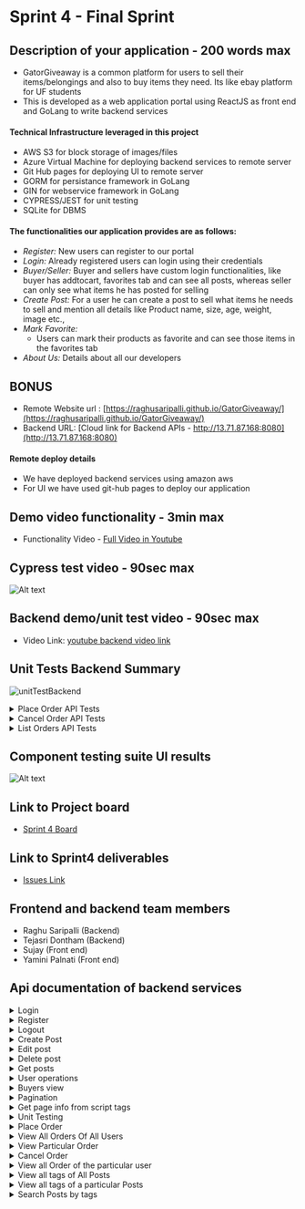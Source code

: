 # Sprint 4 - Final Sprint

## Description of your application - 200 words max
- GatorGiveaway is a common platform for users to sell their items/belongings and also to buy items they need. Its like ebay platform for UF students
- This is developed as a web application portal using ReactJS as front end and GoLang to write backend services

#### Technical Infrastructure leveraged in this project
- AWS S3 for block storage of images/files
- Azure Virtual Machine for deploying backend services to remote server
- Git Hub pages for deploying UI to remote server
- GORM for persistance framework in GoLang
- GIN for webservice framework in GoLang
- CYPRESS/JEST for unit testing
- SQLite for DBMS

#### The functionalities our application provides are as follows:

- *Register:* New users can register to our portal 
- *Login:*  Already registered users can login using their credentials
- *Buyer/Seller:* Buyer and sellers have custom login functionalities, like buyer has addtocart, favorites tab and can see all posts, whereas seller can only see what items he has posted for selling
- *Create Post:* For a user he can create a post to sell what items he needs to sell and mention all details like Product name, size, age, weight, image etc.,
- *Mark Favorite:* 
  - Users can mark their products as favorite and can see those items in the favorites tab
- *About Us:* 
  Details about all our developers
## BONUS
- Remote Website url : [https://raghusaripalli.github.io/GatorGiveaway/](https://raghusaripalli.github.io/GatorGiveaway/)
- Backend URL: [Cloud link for Backend APIs - http://13.71.87.168:8080](http://13.71.87.168:8080)
#### Remote deploy details
- We have deployed backend services using amazon aws
- For UI we have used git-hub pages to deploy our application 

## Demo video functionality - 3min max
- Functionality Video - [Full Video in Youtube](https://www.youtube.com/watch?v=PmTkiGaqkh8)
## Cypress test video - 90sec max
![Alt text](media/CypressDemo.gif?raw=true "Cypress demo")
## Backend demo/unit test video - 90sec max
- Video Link: [youtube backend video link](https://www.youtube.com/watch?v=Ub0Ar11qmyI)
## Unit Tests Backend Summary
![unitTestBackend](https://user-images.githubusercontent.com/22216660/164368980-c767e7ec-6338-41cf-8739-12f031d7b50b.gif)
<details>
  <summary>Place Order API Tests</summary>
<hr>

- TestPlaceOrderPassCase
	- Tested the /placeOrder API by logging in with a user and placing an order using posts he could see
- TestPlaceOrderNotLoggedInFailCase
	- Tested the /placeOrder API NOT logging in with user, this return status of UNAUTHORIZED
- TestPlaceOrderJsonFieldsMissing
	- Json Fileds missing is handled in this test
	
<hr>

</details>
<details>
  <summary>Cancel Order API Tests</summary>
<hr>

- TestCancelOrderSuccessCase
	- Tested the /cancelOrder API by logging in with a user and cancelling the user order by order id, STATUS is updated to 2
- TestCancelOrderUserNotLoggedInCase
	- Tested the /cancelOrder API NOT logging in with user, this return status of UNAUTHORIZED
- TestCancelOrderOrderNotExistsCase
	- Order Id not existing in this case is handled, with a positive response and message in json response.
	
<hr>

</details>
<details>
  <summary>List Orders API Tests</summary>
<hr>

- TestGetAllOrdersPassCase
	- Lists all orders by calling the /alOrders, it returns in a pagination format
- TestGetParticularOrderPassCase
	- List Order based on the Order ID, return a single json
- TestGetParticularOrderFailCase
	- Provided order ID if it's not present, returns a 409 status and validated the same.
	
<hr>

</details>

## Component testing suite UI results
![Alt text](media/UI_ComponentTestingSuite.png?raw=true "Component testing results")

## Link to Project board
- [Sprint 4 Board](https://github.com/raghusaripalli/GatorGiveaway/projects/4)
## Link to Sprint4 deliverables
- [Issues Link](https://github.com/raghusaripalli/GatorGiveaway/issues)
## Frontend and backend team members
- Raghu Saripalli (Backend)
- Tejasri Dontham (Backend)
- Sujay (Front end)
- Yamini Palnati (Front end)

## Api documentation of backend services
<details>
  <summary>Login</summary>

### Target URL

`"localhost:3000" + "/login"`

### Request

Method: `POST`

Example

```json
{
   "username" : "myUserName",
   "password" : "myPASSW1234!"
}
```

Fields

| Elements | Descriptions                   | Type | Required |
| -------- | ------------------------------ |------| -------- |
| username | The username cannot be empty   |String|  true    |
| password | The password cannot be empty   |String|  true    |

### Response

{
    "result": "login success"
}
Possible status: 200, 400, 401

Message format: json

Example

`Code: 200 OK`
  
  ![login_success](https://user-images.githubusercontent.com/87737522/152627688-888eda8a-2882-4a90-826f-d30e114cb4ae.gif)

</details>

<details>
  <summary>Register</summary>

### Target URL

`"localhost:3000" + "/register"`

### Request

Method: `POST`

Example

```json
{
   "username" : "myUserName",
   "password" : "myPASSW1234!"
}
```

Fields

| Elements | Descriptions                   | Type | Required |
| -------- | ------------------------------ |------| -------- |
| username | The username cannot be empty   |String|  true    |
| password | The password cannot be empty   |String|  true    |

### Response

{
    "result": "registration success"
}
Possible status: 200, 400, 401

Message format: json

Example

`Code: 200 OK`
  
  ![register_success](https://user-images.githubusercontent.com/87737522/152627731-69e4a622-5fa3-48db-a144-1449f0e38430.gif)

</details>
<details>
  <summary>Logout</summary>

### Target URL

`"localhost:3000" + "/logout"`

### Request

Method: `POST`


Field
{
    "result": "logout success"
}
Possible status: 200, 400, 401

Message format: json

Example

`Code: 200 OK`
![logout_success](https://user-images.githubusercontent.com/87737522/152627782-b61abec2-68d2-4a3f-86b3-b77de5910917.gif)


</details>

<details>
  <summary>Create Post</summary>

### Target URL

`"localhost:3000" + "/create"`

### Request

Method: `POST`

Example

```json
{
    "name":"Laptop Stand",
    "description": "Useful to put laptop in a height and at a distance.",
    "location": "4000 SW 34th St Block #733C",
    "dimensions": "5 x 2 x 6 m",
    "weight":10,
    "age": 1,
    "count": 2
}
```

Fields

| Elements    	| Descriptions                   | Type | Required |
| -------------	| ------------------------------ |------| -------- |
| name	   	    | Name of the product		         |String|  true    |
| description	  | Description of the item 	     |String|  true    |
| location	    | Location to pickup the item    |String|  true    |
| dimensions    | Dimensions of the item         |String|  true    |
| weight	      | Weight of the item             |int  	|  true    |
| age		        | Age of the item	               |int 	|  true    |
| count		      | No pof items		               |int	  |  true    |


### Response
{
    "result": "post creation success"
}
Possible status: 200, 400, 401

Message format: json

Example

`Code: 200 OK`
  
  ![create_success](https://user-images.githubusercontent.com/91032296/152626808-fe772014-515a-41ab-87d7-757397937c82.gif)
  
</details>

<details>
  <summary>Edit post</summary>

### Target URL

`"localhost:3000" + "/update/<post_id>"`

### Request

Method: `PATCH`

Example

```json
{
    "name":"Steel Laptop Stand",
    "weight": 11,
    "count": 1
}
```

Fields

Same as create post fields.
Eg: 
{
    "name":"Steel Laptop Stand",
    "weight": 11,
    "count": 1
}

### Response

<Upadated post details>
{
    "ID": 5,
    "CreatedAt": "2022-02-04T20:42:18.1731823-05:00",
    "UpdatedAt": "2022-02-04T20:47:02.5941861-05:00",
    "DeletedAt": null,
    "name": "Steel Laptop Stand",
    "description": "Useful to put laptop in a height and at a distance.",
    "location": "4000 SW 34th St Block #733C",
    "dimensions": "5 x 2 x 6 m",
    "weight": 11,
    "age": 1,
    "count": 1
}
Possible status: 200, 400, 401

Message format: json

Example

`Code: 200 OK`
  
  ![update_success](https://user-images.githubusercontent.com/91032296/152626836-a6999e3e-cbfb-4923-bab5-90f978b6f78c.gif)
  
</details>
<details>
  <summary>Delete post</summary>

### Target URL

`"localhost:3000" + "/delete/<post_id>"`

### Request

Method: `DELETE`

Example

localhost:8080/delete/5

### Response

<Deleted post details>
{
    "ID": 5,
    "CreatedAt": "2022-02-04T20:42:18.1731823-05:00",
    "UpdatedAt": "2022-02-04T20:47:02.5941861-05:00",
    "DeletedAt": null,
    "name": "Steel Laptop Stand",
    "description": "Useful to put laptop in a height and at a distance.",
    "location": "4000 SW 34th St Block #733C",
    "dimensions": "5 x 2 x 6 m",
    "weight": 11,
    "age": 1,
    "count": 1
}
Possible status: 200, 400, 401

Message format: json

Example

`Code: 200 OK`
  
  ![delete_success](https://user-images.githubusercontent.com/91032296/152626857-6bc0b585-18c7-48b1-a8ce-7ee96bb317c2.gif)
  
</details>

<details>
  <summary>Get posts</summary>

### Target URL

`"localhost:3000" + "/read"`

### Request

Method: `GET`

Example

localhost:8080/read

### Response

<All post details>

Possible status: 200, 400, 401

Message format: json

Example

`Code: 200 OK`
  
  ![read_success](https://user-images.githubusercontent.com/91032296/152626871-08f2fc34-97b3-4414-af3c-008a10e8170f.gif)
  
</details>

<details>
  <summary>User operations</summary>


  <details>
  <summary>Get Users</summary>

    
  ### Target URL

`"localhost:3000" + "/users"`

### Request

Method: `GET`

Example

`localhost:8080/users`

### Response

<Users details>

```
  [
    {
        "ID": 2,
        "CreatedAt": "2022-02-04T22:39:18.8175326-05:00",
        "UpdatedAt": "2022-02-04T22:39:18.8175326-05:00",
        "DeletedAt": null,
        "username": "superuser",
        "password": "Supr@123",
        "firstname": "Super",
        "lastname": "User",
        "phone": "+1 (111)-11-11111"
    },
    {
        "ID": 3,
        "CreatedAt": "2022-02-04T22:40:26.5245709-05:00",
        "UpdatedAt": "2022-02-04T22:40:26.5245709-05:00",
        "DeletedAt": null,
        "username": "admin",
        "password": "Admin@123",
        "firstname": "Admin",
        "lastname": "User",
        "phone": "+1 999-99-99999"
    },
    {
        "ID": 4,
        "CreatedAt": "2022-02-04T23:35:52.370314-05:00",
        "UpdatedAt": "2022-02-04T23:35:52.370314-05:00",
        "DeletedAt": null,
        "username": "User1",
        "password": "User@123",
        "firstname": "User First Name",
        "lastname": "User Last Name",
        "phone": "+1 443-77-66666"
    },
    {
        "ID": 5,
        "CreatedAt": "2022-02-04T23:41:40.2563053-05:00",
        "UpdatedAt": "2022-02-04T23:41:40.2563053-05:00",
        "DeletedAt": null,
        "username": "Shangchi",
        "password": "Shang@123",
        "firstname": "Shang",
        "lastname": "Chi",
        "phone": "+1 333-22-88888"
    },
    {
        "ID": 6,
        "CreatedAt": "2022-02-04T23:46:39.8110102-05:00",
        "UpdatedAt": "2022-02-04T23:46:39.8110102-05:00",
        "DeletedAt": null,
        "username": "MayaMattew",
        "password": "Maya@123",
        "firstname": "Maya",
        "lastname": "Mattew",
        "phone": "+1 333-22-88888"
    }
]
```
Possible status: 200, 400

Message format: json

Example

`Code: 200 OK`
  </details>


  <details>
  <summary>Create User</summary>


  ### Target URL

`"localhost:3000" + "/register"`

### Request

Method: `POST`

Example

`localhost:8080/users`

### Input
    
 ```
 {
    "username": "superuser1",
    "password": "Super@123",
    "firstname": "Super",
    "lastname": "User",
    "phone": "+1(111)-11-11111"
}   
 ```
    
### Response

<Users details>

```
{
    "result": "registration success"
}
```
Possible status: 200, 400

Message format: json

Example

`Code: 200 OK`
    
  </details>
  
      <details>
  <summary>Delete User</summary>


  ### Target URL

`"localhost:3000" + "/user/6"`

### Request

Method: `DELETE`

Example

`localhost:8080/user/6`

    
### Response

<Delete USer details>

```
{
    "ID": 6,
    "CreatedAt": "2022-02-04T23:46:39.8110102-05:00",
    "UpdatedAt": "2022-02-04T23:46:39.8110102-05:00",
    "DeletedAt": "2022-02-04T23:58:22.7753997-05:00",
    "username": "MayaMattew",
    "password": "Maya@123",
    "firstname": "Maya",
    "lastname": "Mattew",
    "phone": "+1 333-22-88888"
}
```
Possible status: 200, 400

Message format: json

Example

`Code: 200 OK`
    
  </details>
    
    
</details>
<details>
  <summary>Buyers view</summary>

### Target URL

`"localhost:8080" + "/allPosts"`

### Request

Method: `GET`

Example

 ### Request
  `localhost:8080/allPosts`
### Response

 ```json
  {

    "Page": 1,

    "TotalPages": 1,

    "Products": [

        {

            "ID": 6,

            "CreatedAt": "2022-02-21T20:41:23.0404376-05:00",

            "UpdatedAt": "2022-02-21T20:41:23.0404376-05:00",

            "DeletedAt": null,

            "name": "Wireless Keyboard",

            "description": "Keyboard with adapter",

            "location": "4000 SW 37th Blvd",

            "dimensions": "12*12",

            "weight": 11,

            "age": 2,

            "count": 1,

            "imageUrl": https://s3ufsebucket.s3.amazonaws.com/wireless_keyboard.jpg

        },

        {

            "ID": 7,

            "CreatedAt": "2022-02-21T20:42:46.8338981-05:00",

            "UpdatedAt": "2022-02-21T20:42:46.8338981-05:00",

            "DeletedAt": null,

            "name": "Wooden Study Table",

            "description": "Wooden table safe with kids. Very sturdy.",

            "location": "2600 SW Archer Rd Apt J250",

            "dimensions": "12*12",

            "weight": 110,

            "age": 1,

            "count": 1,

            "imageUrl": https://s3ufsebucket.s3.amazonaws.com/wooden_Study_table.jpg

        }

    ]
  }

```

Possible status: 200, 400, 401

Message format: json

Example

`Code: 200 OK`
  ![buyer_valid_page](https://user-images.githubusercontent.com/28947831/156864013-1c275cca-b16d-4147-b7c7-cbeb7044fc3b.gif)


</details>
<details>
  <summary>Pagination</summary>

### Target URL

  `"localhost:8080/allPosts?page=" + page_number`

### Request

Method: `GET`

Example

### Request
  
  `localhost:8080/allPosts?page=1`
   
### Response
  We get the first 10 records in that page
  
  ![buyer_valid_page](https://user-images.githubusercontent.com/28947831/156864033-6b9a754f-1cbb-4c0e-876c-7a56db398f93.gif)

  
If the page is empty:
  ### Request
  `localhost:8080/allPosts?page=100`
  
 ### Response
```json
  {

    "Page": 100,

    "TotalPages": 1,

    "Products": []

}
  ```
  
Possible status: 200, 400, 401

Message format: json

Example

`Code: 200 OK`
  
  ![buyer_INvalid_page](https://user-images.githubusercontent.com/28947831/156864040-e60d06ea-73b2-47a8-9c71-9fb623625f48.gif)


</details>
<details>
  <summary>Get page info from script tags </summary>

### Target URL

`localhost:8080/allPosts?page=<script>...</script>`

### Request

Method: `GET`

Example

 ### Request
  `localhost:8080/allPosts?page=<script>alert("123")</script>`
### Response
  Requested page records

Possible status: 200, 400, 401

Message format: json

`Code: 200 OK`
 
  ![buyer_xss_attack_protect](https://user-images.githubusercontent.com/28947831/156864265-c83ce0cc-b3ab-4a5a-9164-12ce89f0fde5.gif)


</details>
<details>
  <summary>Unit Testing</summary>
  Used go lang package for unit testing

- User Auth Tesing :
  - Created functions to test login and register cases.
  - Created function to login with Valid credentials , invalid credentials.
  - Created function to register a user with valid details, a user with existing username(fail case)
- User CRUD operations test :
     - Created functions to test fetching users by Id, name, deleting users.
- Posts CRUD opertions test :
     - Created functions to test reading posts, creating , deleting and editing posts..
</details>
<details>
  <summary>Place Order</summary>

### Status Codes
  
  - While placing orders initially we keep it in pending state and then we move it to confirmed state.
  - Once we delete we move status as cancelled state
  ``` 
	PENDING               status = 0
	CONFIRMED             status = 1
	CANCELLED             status = 2

```
  
### Target URL

`"localhost:8080" + "/placeOrder"`

### Request

Method: `POST`

Example

 ### Request
  `localhost:8080/placeOrder`
  
  `Body :{
    "posts":[
        {
            "count": 1,
            "productId": 2
        },
         {
            "count": 2,
            "productId": 3
        }
    ]
}`
  
### Response

 ```json
 {
    "orderId": 8,
    "result": "order successfully placed!"
}
```

Possible status: 200, 400, 401

Message format: json

Example

`Code: 200 OK`
 
#### GIF
![placeOrder](https://user-images.githubusercontent.com/22216660/161361061-93ce1cb2-5fe8-4563-a9a9-005445585be7.gif)


</details>
<details>
  <summary>View All Orders Of All Users</summary>
  

### Target URL

`"localhost:8080" + "/allorders"`

### Request

Method: `GET`

Example

 ### Request
  `localhost:8080/allOrders`
 
  
-  This API is for sellers to view all the orders.
  
  
### Response

 ```json
{
    "Page": 1,
    "TotalPages": 1,
    "Orders": [
        {
            "ID": 1,
            "CreatedAt": "2022-04-01T17:22:12.7615198-04:00",
            "UpdatedAt": "2022-04-01T17:22:12.7615198-04:00",
            "DeletedAt": null,
            "posts": [],
            "Status": 1
        },
        {
            "ID": 2,
            "CreatedAt": "2022-04-01T17:29:50.5213792-04:00",
            "UpdatedAt": "2022-04-01T17:29:50.5213792-04:00",
            "DeletedAt": null,
            "posts": [
                {
                    "count": 1,
                    "productId": 1
                }
            ],
            "Status": 1
        },
        {
            "ID": 3,
            "CreatedAt": "2022-04-01T17:35:38.8661683-04:00",
            "UpdatedAt": "2022-04-01T17:35:38.8661683-04:00",
            "DeletedAt": null,
            "posts": [
                {
                    "count": 1,
                    "productId": 1
                }
            ],
            "Status": 1
        },
       
    ]
}
```

Possible status: 200, 400, 401

Message format: json

Example

`Code: 200 OK`
 
#### GIF
![GetAllOrders](https://user-images.githubusercontent.com/22216660/161361088-d3c39376-73de-4478-8374-0e7edb24228b.gif)


</details>
<details>
  <summary>View Particular Order</summary>

### Target URL

`"localhost:8080" + "/order/:orderId"`

### Request

Method: `GET`

Example

 ### Request
  `localhost:8080/order/5`
 
### Response

 ```json
{
    "ID": 5,
    "CreatedAt": "2022-04-01T17:41:37.7922598-04:00",
    "UpdatedAt": "2022-04-01T17:41:37.7922598-04:00",
    "DeletedAt": null,
    "posts": [
        {
            "count": 1,
            "productId": 1
        }
    ],
    "Status": 1
}
```

Possible status: 200, 400, 401

Message format: json

Example

`Code: 200 OK`
 
#### GIF
![GetOrderByOrderId](https://user-images.githubusercontent.com/22216660/161361113-5775d004-92b1-469c-aa9c-b953e1cfc2bd.gif)


</details>
<details>
  <summary>Cancel Order</summary>

### Target URL

`"localhost:8080" + "/cancelOrder/:OrderId"`

  
  It take the user id from the session.
### Request

Method: `GET`

Example

 ### Request
  `localhost:8080/cancelOrder/3`
 
### Response

 ```json
{
    "ID": 3,
    "CreatedAt": "2022-04-01T17:35:38.8661683-04:00",
    "UpdatedAt": "2022-04-01T21:08:07.3701319-04:00",
    "DeletedAt": null,
    "posts": [
        {
            "count": 1,
            "productId": 1
        }
    ],
    "Status": 2
}
```
- Status is updated to 2 - Which means order is cancelled.
Possible status: 200, 400, 401

Message format: json

Example

`Code: 200 OK`
 
#### GIF
![CancelOrder](https://user-images.githubusercontent.com/22216660/161361146-f68eb327-540d-44b1-aeb8-8c8176b5a4f3.gif)



</details>
<details>
  <summary>View all Order of the particular user</summary>

### Target URL

`"localhost:8080" + "/orders"`

  
  It takes the user id from the session.
### Request

Method: `GET`

Example

 ### Request
  `localhost:8080/orders`
 
### Response

 ```json
{
    "ID": 3,
    "CreatedAt": "2022-04-01T17:41:37.7922598-04:00",
    "UpdatedAt": "2022-04-01T17:41:37.7922598-04:00",
    "DeletedAt": null,
    "posts": [
        {
            "count": 1,
            "productId": 1
        }
    ],
    "Status": 1
}
```

Possible status: 200, 400, 401

Message format: json

Example

`Code: 200 OK`
	
#### GIF
![GetOrdersByUser](https://user-images.githubusercontent.com/22216660/161361160-af859ae2-e114-4ad4-ad9e-b63bcd14fca2.gif)

</details>
</details>
<details>
  <summary>View all tags of All Posts</summary>

### Target URL

`"localhost:8080" + "/allTags"`

  
  It takes the user id from the session.
### Request

Method: `GET`

Example

 ### Request
  `localhost:8080/allTags`
 
### Response

 ```json
[
    "laptop",
    "support",
    "laptopstand",
    "studylight",
    "lamp",
    "bulb"
]

```

Possible status: 200, 400, 401

Message format: json

Example

`Code: 200 OK`
	
#### GIF
![GetTagsOfAllPosts](https://user-images.githubusercontent.com/22216660/161361160-af859ae2-e114-4ad4-ad9e-b63bcd14fca2.gif)

</details>
<details>
  <summary>View all tags of a particular Posts</summary>

### Target URL

`"localhost:8080" + "/tags/:postId"`

  
  It takes the user id from the session.
### Request

Method: `GET`

Example

 ### Request
  `localhost:8080/tags/1`
 
### Response

 ```json
[
    "laptop",
    "support",
    "laptopstand"
]

```

Possible status: 200, 400, 401

Message format: json

Example

`Code: 200 OK`
	
#### GIF
![GetTagsOfaParticularPost](https://user-images.githubusercontent.com/22216660/161361160-af859ae2-e114-4ad4-ad9e-b63bcd14fca2.gif)

</details>
<details>
  <summary>Search Posts by tags</summary>

### Target URL

`"localhost:8080" + "/getProducts/:tags"`

  
  It takes the user id from the session.
### Request

Method: `GET`

Example

 ### Request
  `localhost:8080/getProducts/%23laptop%23bulb`
 
### Response

 ```json
{
    "bulb": [
        {
            "ID": 2,
            "CreatedAt": "2022-04-20T17:10:28.822168-04:00",
            "UpdatedAt": "2022-04-20T17:10:28.822168-04:00",
            "DeletedAt": null,
            "name": "Study light",
            "description": "Study light with 4 bulb holders",
            "location": "3800 SW 34TH street",
            "dimensions": "10cm",
            "weight": 15,
            "age": 1,
            "count": 1,
            "isFav": null,
            "tags": "#studylight#lamp#bulb",
            "imageUrl": ""
        }
    ],
    "laptop": [
        {
            "ID": 1,
            "CreatedAt": "2022-04-20T16:56:40.7459361-04:00",
            "UpdatedAt": "2022-04-20T16:56:40.7459361-04:00",
            "DeletedAt": null,
            "name": "Laptop Stand",
            "description": "Useful to put laptop in a height and at a distance.",
            "location": "4000 SW 34th St Block #733C",
            "dimensions": "5 x 2 x 6 m",
            "weight": 10,
            "age": 1,
            "count": 2,
            "isFav": null,
            "tags": "#laptop#support#laptopstand",
            "imageUrl": ""
        }
    ]
}

```

Possible status: 200, 400, 401

Message format: json

Example

`Code: 200 OK`
	
#### GIF
![GetTagsOfaParticularPost](https://user-images.githubusercontent.com/22216660/161361160-af859ae2-e114-4ad4-ad9e-b63bcd14fca2.gif)

</details>


